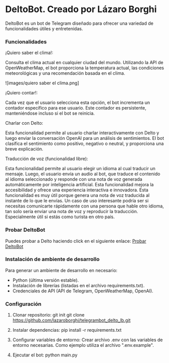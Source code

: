 # DeltoBot. Creado por Lázaro Borghi

DeltoBot es un bot de Telegram diseñado para ofrecer una variedad de funcionalidades útiles y entretenidas.

### Funcionalidades

¡Quiero saber el clima!:

Consulta el clima actual en cualquier ciudad del mundo. Utilizando la API de OpenWeatherMap, el bot proporciona la temperatura actual, las condiciones meteorológicas y una recomendación basada en el clima.

![images/quiero saber el clima.png]

¡Quiero contar!: 

Cada vez que el usuario selecciona esta opción, el bot incrementa un contador específico para ese usuario. Este contador es persistente, manteniéndose incluso si el bot se reinicia.

Charlar con Delto: 

Esta funcionalidad permite al usuario charlar interactivamente con Delto y luego enviar la conversación OpenAI para un análisis de sentimientos. 
El bot clasifica el sentimiento como positivo, negativo o neutral, y proporciona una breve explicación.

Traducción de voz (funcionalidad libre):

Esta funcionalidad permite al usuario elegir un idioma al cual traducir un mensaje. Luego, el usuario envía un audio al bot, que traduce el contenido al idioma seleccionado y responde con una nota de voz generada automáticamente por inteligencia artificial. Esta funcionalidad mejora la accesibilidad y ofrece una experiencia interactiva e innovadora.
Esta funcionalidad es muy útil porque genera una nota de voz traducida al instante de lo que le envías. Un caso de uso interesante podría ser si necesitas comunicarte rápidamente con una persona que hable otro idioma, tan solo sería enviar una nota de voz y reproducir la traducción. Especialmente útil si estás como turista en otro país.

### Probar DeltoBot

Puedes probar a Delto haciendo click en el siguiente enlace: [Probar DeltoBot](https://t.me/delto_lb_bot)

### Instalación de ambiente de desarrollo

Para generar un ambiente de desarrollo en necesario:
- Python (última versión estable).
- Instalación de librerías (listadas en el archivo requirements.txt).
- Credenciales de API (API de Telegram, OpenWeatherMap, OpenAI).

### Configuración

1. Clonar repositorio:
  git init
  git clone https://github.com/lazaroborghi/telegrambot_delto_lb.git

2. Instalar dependencias:
  pip install -r requirements.txt

3. Configurar variables de entorno:
  Crear archivo .env con las variables de entorno necesarias. Como ejemplo utiliza el archivo ".env.example".

4. Ejecutar el bot:
  python main.py

